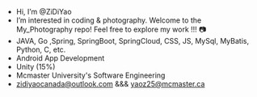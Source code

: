- Hi, I’m @ZiDiYao
- I’m interested in coding & photography. Welcome to the My_Photography repo! Feel free to explore my work !!! 📷
- JAVA, Go ,Spring, SpringBoot, SpringCloud, CSS, JS, MySql, MyBatis, Python, C, etc.
- Android App Development
- Unity (15%)
- Mcmaster University's Software Engineering 
- zidiyaocanada@outlook.com &&& yaoz25@mcmaster.ca

